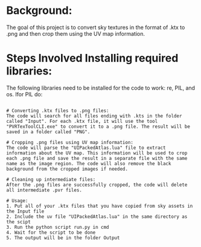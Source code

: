 # Background:
The goal of this project is to convert sky textures in the format of .ktx to .png and then crop them using the UV map information.

# Steps Involved Installing required libraries: 
The following libraries need to be installed for the code to work: re, PIL, and os. Ifor PIL do:
```pip install pillow

# Converting .ktx files to .png files:
The code will search for all files ending with .kts in the folder called "Input". For each .ktx file, it will use the tool "PVRTexToolCLI.exe" to convert it to a .png file. The result will be saved in a folder called "PNG".

# Cropping .png files using UV map information: 
The code will parse the "UIPackedAtlas.lua" file to extract information about the UV map. This information will be used to crop each .png file and save the result in a separate file with the same name as the image region. The code will also remove the black background from the cropped images if needed.

# Cleaning up intermediate files: 
After the .png files are successfully cropped, the code will delete all intermediate .pvr files.

# Usage:
1. Put all of your .ktx files that you have copied from sky assets in the Input file
2. Include the uv file "UIPackedAtlas.lua" in the same directory as the scipt
3. Run the python script run.py in cmd
4. Wait for the script to be done
5. The output will be in the folder Output